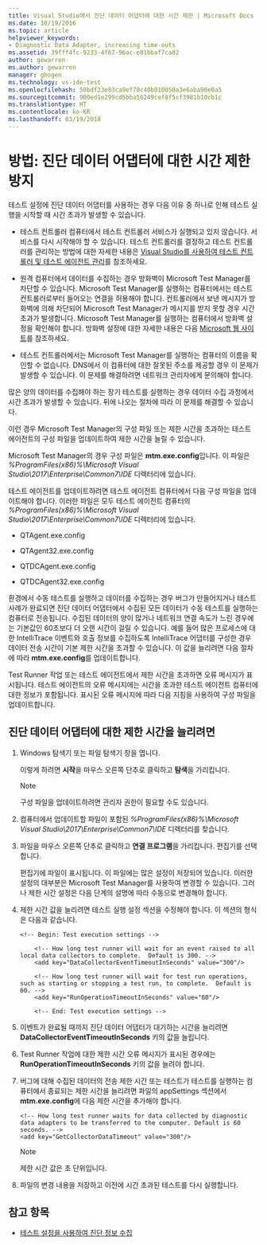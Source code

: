 ```yaml
---
title: Visual Studio에서 진단 데이터 어댑터에 대한 시간 제한 | Microsoft Docs
ms.date: 10/19/2016
ms.topic: article
helpviewer_keywords:
- Diagnostic Data Adapter, increasing time-outs
ms.assetid: 39fff4fc-9233-4f67-96ac-e81bbaf7ca82
author: gewarren
ms.author: gewarren
manager: ghogen
ms.technology: vs-ide-test
ms.openlocfilehash: 50bdf23e83ca9ef70c40b010050a3e6aba90e0a5
ms.sourcegitcommit: 900ed1e299cd5bba56249cef8f5cf3981b10cb1c
ms.translationtype: HT
ms.contentlocale: ko-KR
ms.lasthandoff: 03/19/2018
---
```

# <a name="how-to-prevent-time-outs-for-diagnostic-data-adapters"></a>방법: 진단 데이터 어댑터에 대한 시간 제한 방지

테스트 설정에 진단 데이터 어댑터를 사용하는 경우 다음 이유 중 하나로 인해 테스트 실행을 시작할 때 시간 초과가 발생할 수 있습니다.

-   테스트 컨트롤러 컴퓨터에서 테스트 컨트롤러 서비스가 실행되고 있지 않습니다. 서비스를 다시 시작해야 할 수 있습니다. 테스트 컨트롤러를 결정하고 테스트 컨트롤러를 관리하는 방법에 대한 자세한 내용은 [Visual Studio를 사용하여 테스트 컨트롤러 및 테스트 에이전트 관리](../test/manage-test-controllers-and-test-agents.md)를 참조하세요.

-   원격 컴퓨터에서 데이터를 수집하는 경우 방화벽이 Microsoft Test Manager를 차단할 수 있습니다. Microsoft Test Manager를 실행하는 컴퓨터에서는 테스트 컨트롤러로부터 들어오는 연결을 허용해야 합니다. 컨트롤러에서 보낸 메시지가 방화벽에 의해 차단되어 Microsoft Test Manager가 메시지를 받지 못할 경우 시간 초과가 발생합니다. Microsoft Test Manager를 실행하는 컴퓨터에서 방화벽 설정을 확인해야 합니다. 방화벽 설정에 대한 자세한 내용은 다음 [Microsoft 웹 사이트](http://go.microsoft.com/fwlink/?LinkId=184980)를 참조하세요.

-   테스트 컨트롤러에서는 Microsoft Test Manager를 실행하는 컴퓨터의 이름을 확인할 수 없습니다. DNS에서 이 컴퓨터에 대한 잘못된 주소를 제공할 경우 이 문제가 발생할 수 있습니다. 이 문제를 해결하려면 네트워크 관리자에게 문의해야 합니다.

 많은 양의 데이터를 수집해야 하는 장기 테스트를 실행하는 경우 데이터 수집 과정에서 시간 초과가 발생할 수 있습니다. 뒤에 나오는 절차에 따라 이 문제를 해결할 수 있습니다.

 이런 경우 Microsoft Test Manager의 구성 파일 또는 제한 시간을 초과하는 테스트 에이전트의 구성 파일을 업데이트하여 제한 시간을 늘릴 수 있습니다.

 Microsoft Test Manager의 경우 구성 파일은 **mtm.exe.config**입니다. 이 파일은 *%ProgramFiles(x86)%\Microsoft Visual Studio\2017\Enterprise\Common7\IDE* 디렉터리에 있습니다.

 테스트 에이전트를 업데이트하려면 테스트 에이전트 컴퓨터에서 다음 구성 파일을 업데이트해야 합니다. 이러한 파일은 모두 테스트 에이전트 컴퓨터의 *%ProgramFiles(x86)%\Microsoft Visual Studio\2017\Enterprise\Common7\IDE* 디렉터리에 있습니다.

-   QTAgent.exe.config

-   QTAgent32.exe.config

-   QTDCAgent.exe.config

-   QTDCAgent32.exe.config

 환경에서 수동 테스트를 실행하고 데이터를 수집하는 경우 버그가 만들어지거나 테스트 사례가 완료되면 진단 데이터 어댑터에서 수집된 모든 데이터가 수동 테스트를 실행하는 컴퓨터로 전송됩니다. 수집된 데이터의 양이 많거나 네트워크 연결 속도가 느린 경우에는 기본값인 60초보다 더 오랜 시간이 걸릴 수 있습니다. 예를 들어 많은 프로세스에 대한 IntelliTrace 이벤트와 호출 정보를 수집하도록 IntelliTrace 어댑터를 구성한 경우 데이터 전송 시간이 기본 제한 시간을 초과할 수 있습니다. 이 값을 늘리려면 다음 절차에 따라 **mtm.exe.config**를 업데이트합니다.

 Test Runner 작업 또는 테스트 에이전트에서 제한 시간을 초과하면 오류 메시지가 표시됩니다. 테스트 에이전트의 오류 메시지에는 시간을 초과한 테스트 에이전트 컴퓨터에 대한 정보가 포함됩니다. 표시된 오류 메시지에 따라 다음 지침을 사용하여 구성 파일을 업데이트합니다.

## <a name="to-increase-the-time-outs-for-your-diagnostic-data-adapters"></a>진단 데이터 어댑터에 대한 제한 시간을 늘리려면

1.  Windows 탐색기 또는 파일 탐색기 창을 엽니다.

     이렇게 하려면 **시작**을 마우스 오른쪽 단추로 클릭하고 **탐색**을 가리킵니다.

    > [!NOTE]
    > 구성 파일을 업데이트하려면 관리자 권한이 필요할 수도 있습니다.

2.  컴퓨터에서 업데이트할 파일이 포함된 *%ProgramFiles(x86)%\Microsoft Visual Studio\2017\Enterprise\Common7\IDE* 디렉터리를 찾습니다.

3.  파일을 마우스 오른쪽 단추로 클릭하고 **연결 프로그램**을 가리킵니다. 편집기를 선택합니다.

     편집기에 파일이 표시됩니다. 이 파일에는 많은 설정이 저장되어 있습니다. 이러한 설정의 대부분은 Microsoft Test Manager를 사용하여 변경할 수 있습니다. 그러나 제한 시간 설정은 다음 단계의 설명에 따라 수동으로 변경해야 합니다.

4.  제한 시간 값을 늘리려면 테스트 실행 설정 섹션을 수정해야 합니다. 이 섹션의 형식은 다음과 같습니다.

    ```
    <!-- Begin: Test execution settings -->

        <!-- How long test runner will wait for an event raised to all local data collectors to complete.  Default is 300. -->
        <add key="DataCollectorEventTimeoutInSeconds" value="300"/>

        <!-- How long test runner will wait for test run operations, such as starting or stopping a test run, to complete.  Default is 60. -->
        <add key="RunOperationTimeoutInSeconds" value="60"/>

        <!-- End: Test execution settings -->
    ```

5.  이벤트가 완료될 때까지 진단 데이터 어댑터가 대기하는 시간을 늘리려면 **DataCollectorEventTimeoutInSeconds** 키의 값을 늘립니다.

6.  Test Runner 작업에 대한 제한 시간 오류 메시지가 표시된 경우에는 **RunOperationTimeoutInSeconds** 키의 값을 늘려야 합니다.

7.  버그에 대해 수집된 데이터의 전송 제한 시간 또는 테스트가 테스트를 실행하는 컴퓨터에서 종료되는 제한 시간을 늘리려면 파일의 appSettings 섹션에서 **mtm.exe.config**에 다음 제한 시간을 추가해야 합니다.

    ```
    <!-- How long test runner waits for data collected by diagnostic data adapters to be transferred to the computer. Default is 60 seconds. -->
    <add key="GetCollectorDataTimeout" value="300"/>
    ```

    > [!NOTE]
    > 제한 시간 값은 초 단위입니다.

8.  파일의 변경 내용을 저장하고 이전에 시간 초과된 테스트를 다시 실행합니다.

## <a name="see-also"></a>참고 항목

- [테스트 설정을 사용하여 진단 정보 수집](../test/collect-diagnostic-information-using-test-settings.md)